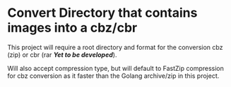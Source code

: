 
# Convert Directory that contains images into a cbz/cbr

This project will require a root directory and format for the conversion cbz (zip) or cbr (rar ***Yet to be developed***).

Will also accept compression type, but will default to FastZip compression for cbz conversion as it faster than the Golang archive/zip in this project.
